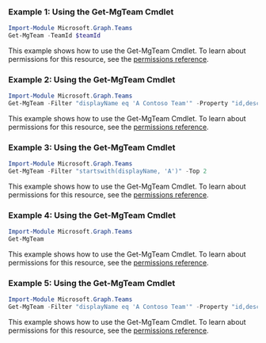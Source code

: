 ### Example 1: Using the Get-MgTeam Cmdlet
```powershell
Import-Module Microsoft.Graph.Teams
Get-MgTeam -TeamId $teamId
```
This example shows how to use the Get-MgTeam Cmdlet.
To learn about permissions for this resource, see the [permissions reference](/graph/permissions-reference).
### Example 2: Using the Get-MgTeam Cmdlet
```powershell
Import-Module Microsoft.Graph.Teams
Get-MgTeam -Filter "displayName eq 'A Contoso Team'" -Property "id,description" 
```
This example shows how to use the Get-MgTeam Cmdlet.
To learn about permissions for this resource, see the [permissions reference](/graph/permissions-reference).
### Example 3: Using the Get-MgTeam Cmdlet
```powershell
Import-Module Microsoft.Graph.Teams
Get-MgTeam -Filter "startswith(displayName, 'A')" -Top 2 
```
This example shows how to use the Get-MgTeam Cmdlet.
To learn about permissions for this resource, see the [permissions reference](/graph/permissions-reference).
### Example 4: Using the Get-MgTeam Cmdlet
```powershell
Import-Module Microsoft.Graph.Teams
Get-MgTeam
```
This example shows how to use the Get-MgTeam Cmdlet.
To learn about permissions for this resource, see the [permissions reference](/graph/permissions-reference).
### Example 5: Using the Get-MgTeam Cmdlet
```powershell
Import-Module Microsoft.Graph.Teams
Get-MgTeam -Filter "displayName eq 'A Contoso Team'" -Property "id,description"  -OutFile $outFileId
```
This example shows how to use the Get-MgTeam Cmdlet.
To learn about permissions for this resource, see the [permissions reference](/graph/permissions-reference).
